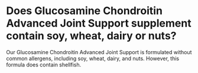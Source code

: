 # Does Glucosamine Chondroitin Advanced Joint Support supplement contain soy, wheat, dairy or nuts?

Our Glucosamine Chondroitin Advanced Joint Support is formulated without common allergens, including soy, wheat, dairy, and nuts. However, this formula does contain shellfish.